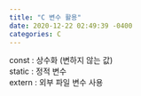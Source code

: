 ```yaml
---
title: "C 변수 활용"
date: 2020-12-22 02:49:39 -0400
categories: C
---
```

  
const : 상수화 (변하지 않는 값)  
static : 정적 변수  
extern : 외부 파일 변수 사용  
